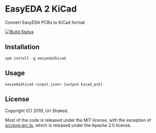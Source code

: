 # EasyEDA 2 KiCad

Convert EasyEDA PCBs to KiCad format

[![Build Status](https://travis-ci.org/urish/easyeda2kicad.png?branch=master)](https://travis-ci.org/urish/easyeda2kicad)

## Installation

```
npm install -g easyeda2kicad
```

## Usage

```
easyeda2kicad <input.json> [output.kicad_pcb]
```

## License

Copyright (C) 2019, Uri Shaked.

Most of the code is released under the MIT license, with the exception of [src/svg-arc.ts](src/svg-arc.ts), which is 
released under the Apache 2.0 license.
